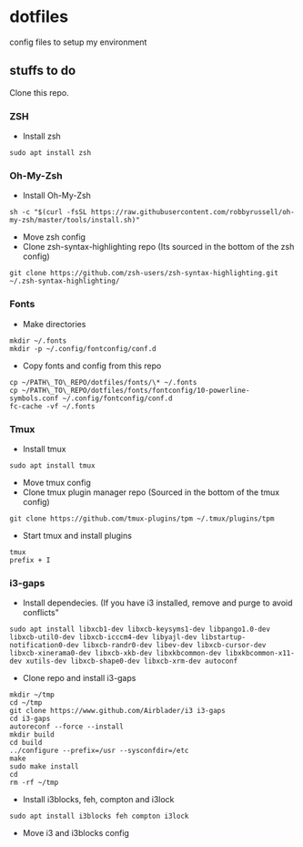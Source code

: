 # dotfiles
config files to setup my environment

## stuffs to do

Clone this repo.

### ZSH
- Install zsh
```
sudo apt install zsh
```
### Oh-My-Zsh
- Install Oh-My-Zsh
```
sh -c "$(curl -fsSL https://raw.githubusercontent.com/robbyrussell/oh-my-zsh/master/tools/install.sh)"
```
- Move zsh config
- Clone zsh-syntax-highlighting repo (Its sourced in the bottom of the zsh config)
```
git clone https://github.com/zsh-users/zsh-syntax-highlighting.git ~/.zsh-syntax-highlighting/
```
### Fonts
- Make directories
```
mkdir ~/.fonts
mkdir -p ~/.config/fontconfig/conf.d
```
- Copy fonts and config from this repo
```
cp ~/PATH\_TO\_REPO/dotfiles/fonts/\* ~/.fonts
cp ~/PATH\_TO\_REPO/dotfiles/fonts/fontconfig/10-powerline-symbols.conf ~/.config/fontconfig/conf.d
fc-cache -vf ~/.fonts
```
### Tmux
- Install tmux
```
sudo apt install tmux
```
- Move tmux config
- Clone tmux plugin manager repo (Sourced in the bottom of the tmux config)
```
git clone https://github.com/tmux-plugins/tpm ~/.tmux/plugins/tpm
```
- Start tmux and install plugins
```
tmux
prefix + I
```
### i3-gaps
- Install dependecies. (If you have i3 installed, remove and purge to avoid conflicts"
```
sudo apt install libxcb1-dev libxcb-keysyms1-dev libpango1.0-dev libxcb-util0-dev libxcb-icccm4-dev libyajl-dev libstartup-notification0-dev libxcb-randr0-dev libev-dev libxcb-cursor-dev libxcb-xinerama0-dev libxcb-xkb-dev libxkbcommon-dev libxkbcommon-x11-dev xutils-dev libxcb-shape0-dev libxcb-xrm-dev autoconf
```
- Clone repo and install i3-gaps
```
mkdir ~/tmp
cd ~/tmp 
git clone https://www.github.com/Airblader/i3 i3-gaps
cd i3-gaps
autoreconf --force --install
mkdir build
cd build
../configure --prefix=/usr --sysconfdir=/etc
make
sudo make install
cd
rm -rf ~/tmp
```
- Install i3blocks, feh, compton and i3lock
```
sudo apt install i3blocks feh compton i3lock
```
- Move i3 and i3blocks config
